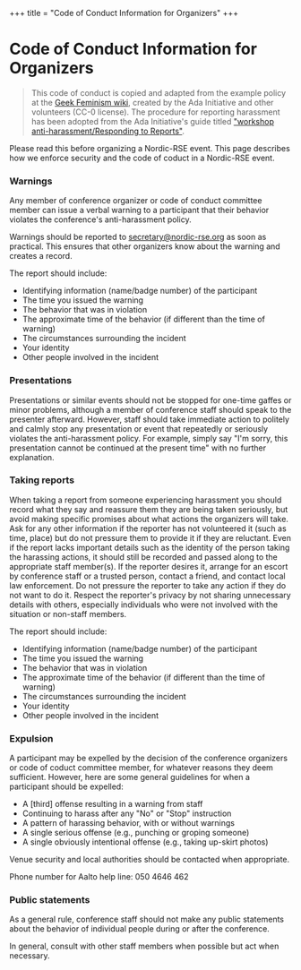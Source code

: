 +++
title = "Code of Conduct Information for Organizers"
+++


# Code of Conduct Information for Organizers

> This code of conduct is copied and adapted from the example policy at the
> [Geek Feminism wiki](https://geekfeminism.wikia.org/wiki/Conference_anti-harassment/Policy),
> created by the Ada Initiative and other volunteers (CC-0 license).
> The procedure for reporting harassment has been adopted from the Ada Initiative's guide titled
> ["workshop anti-harassment/Responding to Reports"](http://geekfeminism.wikia.com/wiki/Conference_anti-harassment/Responding_to_reports).


Please read this before organizing a Nordic-RSE event. This page describes how we
enforce security and the code of coduct in a Nordic-RSE event.


### Warnings

Any member of conference organizer or code of conduct committee member can issue
a verbal warning to a participant that their behavior violates the conference's
anti-harassment policy.

Warnings should be reported to secretary@nordic-rse.org as soon as practical.
This ensures that other organizers know about the warning and creates a record.

The report should include:
 * Identifying information (name/badge number) of the participant
 * The time you issued the warning
 * The behavior that was in violation
 * The approximate time of the behavior (if different than the time of warning)
 * The circumstances surrounding the incident
 * Your identity
 * Other people involved in the incident


### Presentations

Presentations or similar events should not be stopped for one-time gaffes or minor problems,
although a member of conference staff should speak to the presenter afterward. However, staff
should take immediate action to politely and calmly stop any presentation or event that
repeatedly or seriously violates the anti-harassment policy. For example, simply say "I'm
sorry, this presentation cannot be continued at the present time" with no further explanation.


### Taking reports

When taking a report from someone experiencing harassment you should record what they say and
reassure them they are being taken seriously, but avoid making specific promises about what
actions the organizers will take. Ask for any other information if the reporter has not
volunteered it (such as time, place) but do not pressure them to provide it if they are
reluctant. Even if the report lacks important details such as the identity of the person
taking the harassing actions, it should still be recorded and passed along to the appropriate
staff member(s). If the reporter desires it, arrange for an escort by conference staff or a
trusted person, contact a friend, and contact local law enforcement. Do not pressure the
reporter to take any action if they do not want to do it. Respect the reporter's privacy by
not sharing unnecessary details with others, especially individuals who were not involved with
the situation or non-staff members.

The report should include:
 * Identifying information (name/badge number) of the participant
 * The time you issued the warning
 * The behavior that was in violation
 * The approximate time of the behavior (if different than the time of warning)
 * The circumstances surrounding the incident
 * Your identity
 * Other people involved in the incident


### Expulsion

A participant may be expelled by the decision of the conference organizers or code of coduct
committee member, for whatever reasons they deem sufficient. However, here are some general
guidelines for when a participant should be expelled:

 * A [third] offense resulting in a warning from staff
 * Continuing to harass after any "No" or "Stop" instruction
 * A pattern of harassing behavior, with or without warnings
 * A single serious offense (e.g., punching or groping someone)
 * A single obviously intentional offense (e.g., taking up-skirt photos)

Venue security and local authorities should be contacted when appropriate.


Phone number for Aalto help line: 050 4646 462


### Public statements

As a general rule, conference staff should not make any public statements about the behavior
of individual people during or after the conference.

In general, consult with other staff members when possible but act when necessary.

